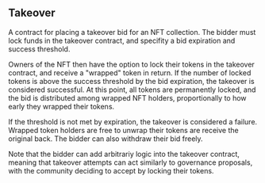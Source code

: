 ## Takeover 

A contract for placing a takeover bid for an NFT collection. The bidder must lock funds in the takeover contract, and specifity a bid expiration and success threshold. 

Owners of the NFT then have the option to lock their tokens in the takeover contract, and receive a "wrapped" token in return. If the number of locked tokens is above the success threshold by the bid expiration, the takeover is considered successful. At this point, all tokens are permanently locked, and the bid is distributed among wrapped NFT holders, proportionally to how early they wrapped their tokens. 

If the threshold is not met by expiration, the takeover is considered a failure. Wrapped token holders are free to unwrap their tokens are receive the original back. The bidder can also withdraw their bid freely. 

Note that the bidder can add arbitrariy logic into the takeover contract, meaning that takeover attempts can act similarly to governance proposals, with the community deciding to accept by locking their tokens. 
